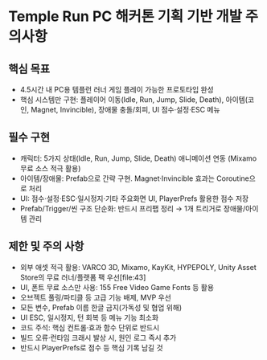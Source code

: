 
# Temple Run PC 해커톤 기획 기반 개발 주의사항

## 핵심 목표
- 4.5시간 내 PC용 템플런 러너 게임 플레이 가능한 프로토타입 완성
- 핵심 시스템만 구현: 플레이어 이동(Idle, Run, Jump, Slide, Death), 아이템(코인, Magnet, Invincible), 장애물 충돌/회피, UI 점수·설정·ESC 메뉴

## 필수 구현
- 캐릭터: 5가지 상태(Idle, Run, Jump, Slide, Death) 애니메이션 연동 (Mixamo 무료 소스 적극 활용)
- 아이템/장애물: Prefab으로 간략 구현. Magnet·Invincible 효과는 Coroutine으로 처리
- UI: 점수·설정·ESC·일시정지·기타 주요화면 UI, PlayerPrefs 활용한 점수 저장
- Prefab/Trigger/씬 구조 단순화: 반드시 프리팹 정리 → 1개 트리거로 장애물/아이템 관리

## 제한 및 주의 사항
- 외부 애셋 적극 활용: VARCO 3D, Mixamo, KayKit, HYPEPOLY, Unity Asset Store의 무료 러너/플랫폼 팩 우선[file:43]
- UI, 폰트 무료 소스만 사용: 155 Free Video Game Fonts 등 활용
- 오브젝트 풀링/파티클 등 고급 기능 배제, MVP 우선
- 모든 변수, Prefab 이름 한글 금지(가독성 및 협업 위해)
- UI ESC, 일시정지, 턴 회복 등 메뉴 기능 최소화
- 코드 주석: 핵심 컨트롤·효과 함수 단위로 반드시
- 빌드 오류·런타임 크래시 발상 시, 원인 로그 즉시 추가
- 반드시 PlayerPrefs로 점수 등 핵심 기록 남길 것
